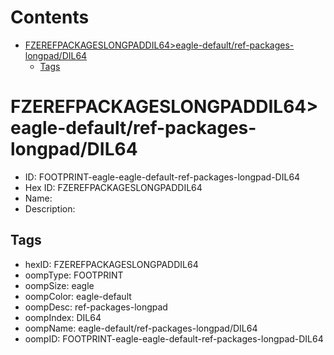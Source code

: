 



Contents
========

* [FZEREFPACKAGESLONGPADDIL64>eagle-default/ref-packages-longpad/DIL64](#fzerefpackageslongpaddil64eagle-defaultref-packages-longpaddil64)
	* [Tags](#tags)

# FZEREFPACKAGESLONGPADDIL64>eagle-default/ref-packages-longpad/DIL64

- ID: FOOTPRINT-eagle-eagle-default-ref-packages-longpad-DIL64
- Hex ID: FZEREFPACKAGESLONGPADDIL64
- Name: 
- Description: 

## Tags

- hexID: FZEREFPACKAGESLONGPADDIL64
- oompType: FOOTPRINT
- oompSize: eagle
- oompColor: eagle-default
- oompDesc: ref-packages-longpad
- oompIndex: DIL64
- oompName: eagle-default/ref-packages-longpad/DIL64
- oompID: FOOTPRINT-eagle-eagle-default-ref-packages-longpad-DIL64
